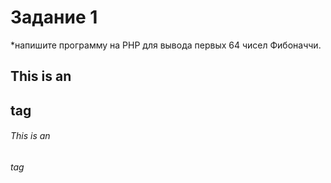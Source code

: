 # Задание 1 
*напишите программу на PHP для вывода первых 64 чисел Фибоначчи.
## This is an <h2> tag
###### This is an <h6> tag
